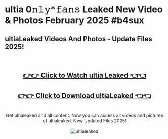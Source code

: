 # ultia 0𝚗𝚕𝚢*𝚏𝚊𝚗𝚜 Leaked New Video & Photos February 2025 #b4sux

<h2>ultiaLeaked Videos And Photos - Update Files 2025!</h2>
<br>
<div align="center">
<h2><a href="https://mediaupload.pro?title=ultia&ref=11F" rel="nofollow">👉👉 Click to Watch ultia Leaked 👈👈</a></h2>
<h2><a href="https://mediaupload.pro?title=ultia&ref=11F" rel="nofollow">👉👉 Click to Download ultiaLeaked 👈👈</a></h2>
<br>
Get ultialeaked and all content. Now you can access all videos and pictures of ultialeaked. New Updated Files 2025!
<br>
<br>
<a href="https://mediaupload.pro?title=ultia&ref=11F" rel="nofollow" data-target="animated-image.originalLink"><img src="https://i.ibb.co/Gkj2r4b/banner.png" alt="ultialeaked" style="max-width: 100%; display: inline-block;" data-target="animated-image.originalImage"></a>
</div>
<br>

